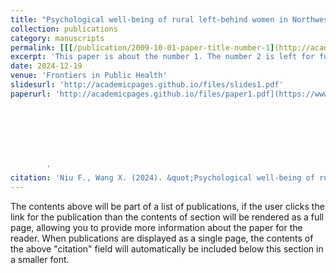 ```yaml
---
title: "Psychological well-being of rural left-behind women in Northwest China and its associated factors: a regional, population-based study"
collection: publications
category: manuscripts
permalink: [[[/publication/2009-10-01-paper-title-number-1](http://academicpages.github.io/files/paper1.pdf](https://www.frontiersin.org/journals/public-health/articles/10.3389/fpubh.2024.1395996/]        
excerpt: 'This paper is about the number 1. The number 2 is left for future work.'
date: 2024-12-19
venue: 'Frontiers in Public Health'
slidesurl: 'http://academicpages.github.io/files/slides1.pdf'
paperurl: 'http://academicpages.github.io/files/paper1.pdf](https://www.frontiersin.org/journals/public-health/articles/10.3389/fpubh.2024.1395996/
        
        
        
        
        
        
       
        '
citation: 'Niu F., Wang X. (2024). &quot;Psychological well-being of rural left-behind women in Northwest China and its associated factors: a regional, population-based study.&quot; <i>Frontiers in Public Health</i>. 12(1).'
---
```


The contents above will be part of a list of publications, if the user clicks the link for the publication than the contents of section will be rendered as a full page, allowing you to provide more information about the paper for the reader. When publications are displayed as a single page, the contents of the above "citation" field will automatically be included below this section in a smaller font.
